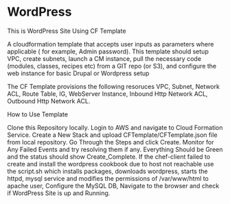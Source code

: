 # WordPress
This is WordPress Site Using CF Template

A cloudformation template that accepts user inputs as parameters where applicable ( for example, Admin password). This template should setup VPC, create subnets, launch a CM instance, pull the necessary code (modules, classes, recipes etc) from a GIT repo (or S3), and configure the web instance for basic Drupal or Wordpress setup

The CF Template provisions the following resoruces
 VPC,
 Subnet,
 Network ACL, 
 Route Table,
 IG,
 WebServer Instance,
 Inbound Http Network ACL,
 Outbound Http Network ACL.
 
 How to Use Template

Clone this Repository locally.
Login to AWS and navigate to Cloud Formation Service.
Create a New Stack and upload CFTemplate/CFTemplate.json file from local repository.
Go Through the Steps and click Create.
Monitor for Any Failed Events and try resolving them if any.
Everything Should be Green and the status should show Create_Complete.
If the chef-client failed to create and install the wordpress cookbook due to host not reachable use the script.sh which installs packages, downloads wordpress, starts the httpd, mysql service and modifies the permissions of /var/www/html to apache user,
Configure the MySQL DB, Navigate to the browser and check if WordPress Site is up and Running.


